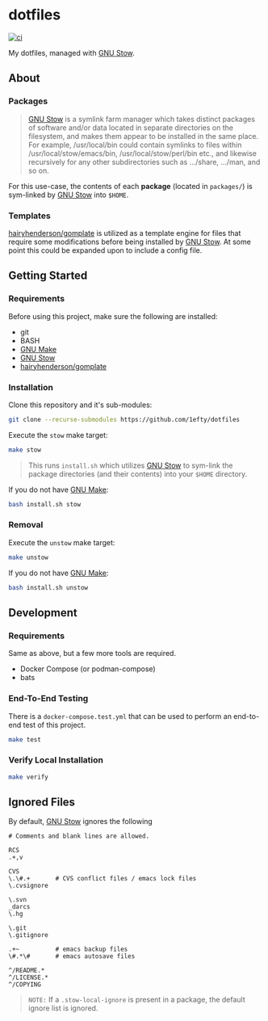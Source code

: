 # dotfiles

[![ci](https://github.com/1efty/dotfiles/actions/workflows/ci.yml/badge.svg)](https://github.com/1efty/dotfiles/actions/workflows/ci.yml)

My dotfiles, managed with [GNU Stow][].

## About

### Packages

> [GNU Stow] is a symlink farm manager which takes distinct packages of software and/or data located in separate directories on the filesystem, and makes them appear to be installed in the same place. For example, /usr/local/bin could contain symlinks to files within /usr/local/stow/emacs/bin, /usr/local/stow/perl/bin etc., and likewise recursively for any other subdirectories such as .../share, .../man, and so on.

For this use-case, the contents of each **package** (located in `packages/`) is sym-linked by [GNU Stow] into `$HOME`.

### Templates

[hairyhenderson/gomplate][] is utilized as a template engine for files that require some modifications before being installed by [GNU Stow]. At some point this could be expanded upon to include a config file.

## Getting Started

### Requirements

Before using this project, make sure the following are installed:

- git
- BASH
- [GNU Make][]
- [GNU Stow][]
- [hairyhenderson/gomplate][]

### Installation

Clone this repository and it's sub-modules:

```bash
git clone --recurse-submodules https://github.com/1efty/dotfiles
```

Execute the `stow` make target:

```bash
make stow
```

> This runs `install.sh` which utilizes [GNU Stow][] to sym-link the package directories (and their contents) into your `$HOME` directory.

If you do not have [GNU Make][]:

```bash
bash install.sh stow
```

### Removal

Execute the `unstow` make target:

```bash
make unstow
```

If you do not have [GNU Make][]:

```bash
bash install.sh unstow
```

## Development

### Requirements

Same as above, but a few more tools are required.

- Docker Compose (or podman-compose)
- bats

### End-To-End Testing

There is a `docker-compose.test.yml` that can be used to perform an end-to-end test of this project.

```bash
make test
```

### Verify Local Installation

```bash
make verify
```

## Ignored Files

By default, [GNU Stow] ignores the following

```gitignore
# Comments and blank lines are allowed.

RCS
.+,v

CVS
\.\#.+       # CVS conflict files / emacs lock files
\.cvsignore

\.svn
_darcs
\.hg

\.git
\.gitignore

.+~          # emacs backup files
\#.*\#       # emacs autosave files

^/README.*
^/LICENSE.*
^/COPYING
```

> `NOTE:` If a `.stow-local-ignore` is present in a package, the default ignore list is ignored.

<!-- references -->
[GNU Stow]: <https://www.gnu.org/software/stow/>
[GNU Make]: <https://www.gnu.org/software/make/>
[CloudPosse Build-Harness]: <https://github.com/cloudposse/build-harness>
[hairyhenderson/gomplate]: <https://github.com/hairyhenderson/gomplate>
